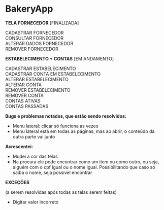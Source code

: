 # BakeryApp 

**TELA FORNECEDOR** [FINALIZADA] <br>

CADASTRAR FORNECEDOR <br>
CONSULTAR FORNECEDOR <br>
ALTERAR DADOS FORNECEDOR <br>
REMOVER FORNECEDOR <br>

**ESTABELECIMENTO + CONTAS** [EM ANDAMENTO] <br>

CADASTRAR ESTABELECIMENTO <br>
CADASTRAR CONTA EM ESTABELECIMENTO <br>
ALTERAR ESTABELECIMENTO <br>
ALTERAR CONTA <br>
REMOVER ESTABELECIMENTO <br>
REMOVER CONTA <br>
CONTAS ATIVAS <br>
CONTAS PASSADAS <br>

**Bugs e problemas notados, que estão sendo resolvidos:**

  - Menu lateral: clicar só funciona as vezes 
  - Menu lateral está em todas as páginas, mas ao abrir, o conteúdo da outra parte vai junto 
  
**Acrescentei:**

  - Mudei a cor das telas
  - Na procura ele pode encontrar como um item ou como outro, ou seja, alguém com o cpf igual ou o nome igual. Possibilitando que caso só saiba o nome, seja possível encontrar
  
**EXCEÇÕES**

(a serem resolvidas após todas as telas serem feitas)
  - Digitar valor incorreto 
